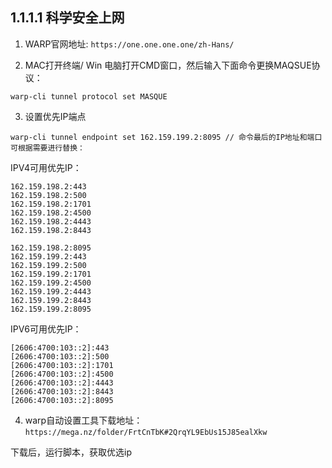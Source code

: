 ## 1.1.1.1 科学安全上网

1. WARP官网地址: 
`https://one.one.one.one/zh-Hans/`

2. MAC打开终端/ Win 电脑打开CMD窗口，然后输入下面命令更换MAQSUE协议：
```
warp-cli tunnel protocol set MASQUE
```

3. 设置优先IP端点

```
warp-cli tunnel endpoint set 162.159.199.2:8095 // 命令最后的IP地址和端口可根据需要进行替换：
```

IPV4可用优先IP：
```
162.159.198.2:443
162.159.198.2:500
162.159.198.2:1701
162.159.198.2:4500
162.159.198.2:4443
162.159.198.2:8443

162.159.198.2:8095
162.159.199.2:443
162.159.199.2:500
162.159.199.2:1701
162.159.199.2:4500
162.159.199.2:4443
162.159.199.2:8443
162.159.199.2:8095
```
IPV6可用优先IP：

```
[2606:4700:103::2]:443
[2606:4700:103::2]:500
[2606:4700:103::2]:1701
[2606:4700:103::2]:4500
[2606:4700:103::2]:4443
[2606:4700:103::2]:8443
[2606:4700:103::2]:8095
```

4. warp自动设置工具下载地址：
`https://mega.nz/folder/FrtCnTbK#2QrqYL9EbUs15J85ealXkw`

下载后，运行脚本，获取优选ip